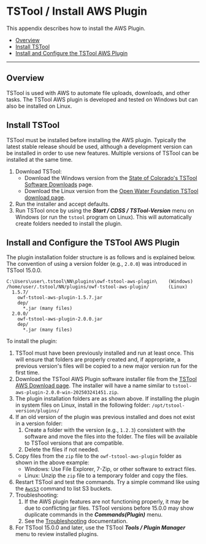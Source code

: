 # TSTool / Install AWS Plugin #

This appendix describes how to install the AWS Plugin.

*   [Overview](#overview)
*   [Install TSTool](#install-tstool)
*   [Install and Configure the TSTool AWS Plugin](#install-and-configure-the-tstool-aws-plugin)

-------

## Overview ##

TSTool is used with AWS to automate file uploads, downloads, and other tasks.
The TSTool AWS plugin is developed and tested on Windows but can also be installed on Linux.

## Install TSTool ##

TSTool must be installed before installing the AWS plugin.
Typically the latest stable release should be used, although a development version can be installed
in order to use new features.
Multiple versions of TSTool can be installed at the same time.

1.  Download TSTool:
    *   Download the Windows version from the
        [State of Colorado's TSTool Software Downloads](https://opencdss.state.co.us/tstool/) page.
    *   Download the Linux version from the
        [Open Water Foundation TSTool download page](https://software.openwaterfoundation.org/tstool/).
2.  Run the installer and accept defaults.
3.  Run TSTool once by using the ***Start / CDSS / TSTool-Version*** menu on Windows
    (or run the `tstool` program on Linux).
    This will automatically create folders needed to install the plugin.

## Install and Configure the TSTool AWS Plugin ##

The plugin installation folder structure is as follows and is explained below.
The convention of using a version folder (e.g., `2.0.0`) was introduced in TSTool 15.0.0.

```
C:\Users\user\.tstool\NN\plugins\owf-tstool-aws-plugin\    (Windows)
/home/user/.tstool/NN/plugins/owf-tstool-aws-plugin/       (Linux)
  1.5.7/
    owf-tstool-aws-plugin-1.5.7.jar
    dep/
      *.jar (many files)
  2.0.0/
    owf-tstool-aws-plugin-2.0.0.jar
    dep/
      *.jar (many files)
```

To install the plugin:

1.  TSTool must have been previously installed and run at least once.
    This will ensure that folders are properly created and, if appropriate,
    a previous version's files will be copied to a new major version run for the first time.
2.  Download the TSTool AWS Plugin software installer file from the
    [TSTool AWS Download page](https://software.openwaterfoundation.org/tstool-aws-plugin/).
    The installer will have a name similar to `tstool-aws-plugin-2.0.0-win-202503241451.zip`.
3.  The plugin installation folders are as shown above.
    If installing the plugin in system files on Linux, install in the following folder:
    `/opt/tstool-version/plugins/`
4.  If an old version of the plugin was previous installed and does not exist in a version folder:
    1.  Create a folder with the version (e.g., `1.2.3`) consistent with the software
        and move the files into the folder.
        The files will be available to TSTool versions that are compatible.
    2.  Delete the files if not needed.
5.  Copy files from the `zip` file to the `owf-tstool-aws-plugin` folder as shown in the above example:
    *   Windows:  Use File Explorer, 7-Zip, or other software to extract files.
    *   Linux:  Unzip the `zip` file to a temporary folder and copy the files.
6.  Restart TSTool and test the commands.
    Try a simple command like using the [`AwsS3`](../command-ref/AwsS3/AwsS3.md) command to list S3 buckets.
7.  Troubleshooting:
    1.  If the AWS plugin features are not functioning properly, it may be due to conflicting jar files.
        TSTool versions before 15.0.0 may show duplicate commands in the ***Commands(Plugin)*** menu.
    2.  See the [Troubleshooting](../troubleshooting/troubleshooting.md) documentation.
8.  For TSTool 15.0.0 and later, use the TSTool ***Tools / Plugin Manager*** menu to review installed plugins.
